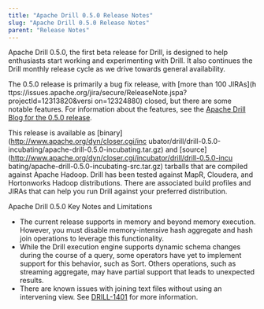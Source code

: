 ```yaml
---
title: "Apache Drill 0.5.0 Release Notes"
slug: "Apache Drill 0.5.0 Release Notes"
parent: "Release Notes"
---
```


Apache Drill 0.5.0, the first beta release for Drill, is designed to help
enthusiasts start working and experimenting with Drill. It also continues the
Drill monthly release cycle as we drive towards general availability.

The 0.5.0 release is primarily a bug fix release, with [more than 100 JIRAs](h
ttps://issues.apache.org/jira/secure/ReleaseNote.jspa?projectId=12313820&versi
on=12324880) closed, but there are some notable features. For information
about the features, see the [Apache Drill Blog for the 0.5.0
release](https://blogs.apache.org/drill/entry/apache_drill_beta_release_see).

This release is available as [binary](http://www.apache.org/dyn/closer.cgi/inc
ubator/drill/drill-0.5.0-incubating/apache-drill-0.5.0-incubating.tar.gz) and 
[source](http://www.apache.org/dyn/closer.cgi/incubator/drill/drill-0.5.0-incu
bating/apache-drill-0.5.0-incubating-src.tar.gz) tarballs that are compiled
against Apache Hadoop. Drill has been tested against MapR, Cloudera, and
Hortonworks Hadoop distributions. There are associated build profiles and
JIRAs that can help you run Drill against your preferred distribution.

Apache Drill 0.5.0 Key Notes and Limitations

  * The current release supports in memory and beyond memory execution. However, you must disable memory-intensive hash aggregate and hash join operations to leverage this functionality.
  * While the Drill execution engine supports dynamic schema changes during the course of a query, some operators have yet to implement support for this behavior, such as Sort. Others operations, such as streaming aggregate, may have partial support that leads to unexpected results.
  * There are known issues with joining text files without using an intervening view. See [DRILL-1401](https://issues.apache.org/jira/browse/DRILL-1401) for more information.

